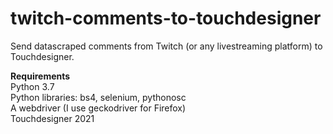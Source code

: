 # twitch-comments-to-touchdesigner
Send datascraped comments from Twitch (or any livestreaming platform) to Touchdesigner.

**Requirements** <br>
Python 3.7 <br>
Python libraries: bs4, selenium, pythonosc <br>
A webdriver (I use geckodriver for Firefox) <br>
Touchdesigner 2021
